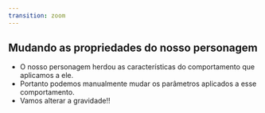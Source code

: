 ```yaml
---
transition: zoom
---
```


## Mudando as propriedades do nosso personagem

* O nosso personagem herdou as características do comportamento que aplicamos a ele.
* Portanto podemos manualmente mudar os parâmetros aplicados a esse comportamento.
* Vamos alterar a gravidade!!
